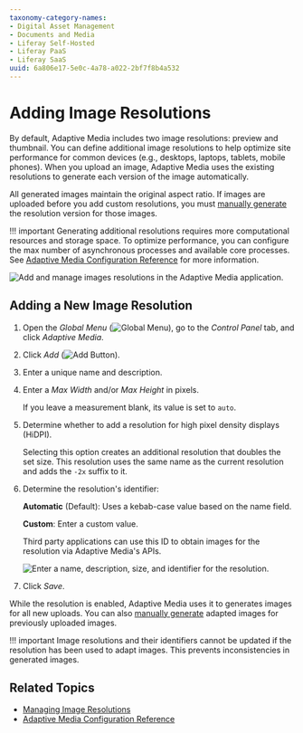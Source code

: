 ```yaml
---
taxonomy-category-names:
- Digital Asset Management
- Documents and Media
- Liferay Self-Hosted
- Liferay PaaS
- Liferay SaaS
uuid: 6a806e17-5e0c-4a78-a022-2bf7f8b4a532
---
```


# Adding Image Resolutions

By default, Adaptive Media includes two image resolutions: preview and thumbnail. You can define additional image resolutions to help optimize site performance for common devices (e.g., desktops, laptops, tablets, mobile phones). When you upload an image, Adaptive Media uses the existing resolutions to generate each version of the image automatically.

All generated images maintain the original aspect ratio. If images are uploaded before you add custom resolutions, you must [manually generate](./managing-image-resolutions.md#manually-generating-adapted-images) the resolution version for those images.

!!! important
    Generating additional resolutions requires more computational resources and storage space. To optimize performance, you can configure the max number of asynchronous processes and available core processes. See [Adaptive Media Configuration Reference](./adaptive-media-configuration-reference.md#processes) for more information.

![Add and manage images resolutions in the Adaptive Media application.](./adding-image-resolutions/images/01.png)

## Adding a New Image Resolution

1. Open the *Global Menu* (![Global Menu](../../../../images/icon-applications-menu.png)), go to the *Control Panel* tab, and click *Adaptive Media*.

1. Click *Add* (![Add Button](../../../../images/icon-add.png)).

1. Enter a unique name and description.

1. Enter a *Max Width* and/or *Max Height* in pixels.

   If you leave a measurement blank, its value is set to `auto`.

1. Determine whether to add a resolution for high pixel density displays (HiDPI).

   Selecting this option creates an additional resolution that doubles the set size. This resolution uses the same name as the current resolution and adds the `-2x` suffix to it.

1. Determine the resolution's identifier:

   **Automatic** (Default): Uses a kebab-case value based on the name field.

   **Custom**: Enter a custom value.

   Third party applications can use this ID to obtain images for the resolution via Adaptive Media's APIs.

   ![Enter a name, description, size, and identifier for the resolution.](./adding-image-resolutions/images/02.png)

1. Click *Save*.

While the resolution is enabled, Adaptive Media uses it to generates images for all new uploads. You can also [manually generate](./managing-image-resolutions.md#manually-generating-adapted-images) adapted images for previously uploaded images.

!!! important
    Image resolutions and their identifiers cannot be updated if the resolution has been used to adapt images. This prevents inconsistencies in generated images.

## Related Topics

- [Managing Image Resolutions](./managing-image-resolutions.md)
- [Adaptive Media Configuration Reference](./adaptive-media-configuration-reference.md)
